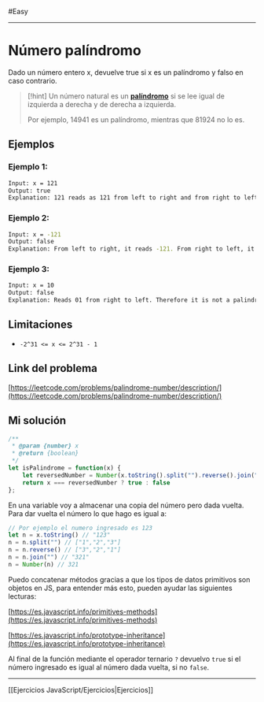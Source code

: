 #Easy 
___
# Número palíndromo

Dado un número entero x, devuelve true si x es un palíndromo y falso en caso contrario.

> [!hint] 
> Un número natural es un [**palíndromo**](http://es.wikipedia.org/wiki/Pal%C3%ADndromo) si se lee igual de izquierda a derecha y de derecha a izquierda.
> 
> Por ejemplo, 14941 es un palíndromo, mientras que 81924 no lo es.

## Ejemplos

### Ejemplo 1:

```bash
Input: x = 121
Output: true
Explanation: 121 reads as 121 from left to right and from right to left.
```

### Ejemplo 2:

```bash
Input: x = -121
Output: false
Explanation: From left to right, it reads -121. From right to left, it becomes 121-. Therefore it is not a palindrome.
```

### Ejemplo 3:

```bash
Input: x = 10
Output: false
Explanation: Reads 01 from right to left. Therefore it is not a palindrome.
```

## Limitaciones

-   `-2^31 <= x <= 2^31 - 1`

## Link del problema

[https://leetcode.com/problems/palindrome-number/description/](https://leetcode.com/problems/palindrome-number/description/)

## Mi solución

```js
/**
 * @param {number} x
 * @return {boolean}
 */
let isPalindrome = function(x) {
    let reversedNumber = Number(x.toString().split("").reverse().join(""))
    return x === reversedNumber ? true : false
};
```

En una variable voy a almacenar una copia del número pero dada vuelta.  
Para dar vuelta el número lo que hago es igual a:

```js
// Por ejemplo el numero ingresado es 123
let n = x.toString() // "123"
n = n.split("") // ["1","2","3"]
n = n.reverse() // ["3","2","1"]
n = n.join("") // "321"
n = Number(n) // 321
```

Puedo concatenar métodos gracias a que los tipos de datos primitivos son objetos en JS, para entender más esto, pueden ayudar las siguientes lecturas:

[https://es.javascript.info/primitives-methods](https://es.javascript.info/primitives-methods)

[https://es.javascript.info/prototype-inheritance](https://es.javascript.info/prototype-inheritance)

Al final de la función mediante el operador ternario `?` devuelvo `true` si el número ingresado es igual al número dada vuelta, si no `false`.

__________

[[Ejercicios JavaScript/Ejercicios|Ejercicios]]
